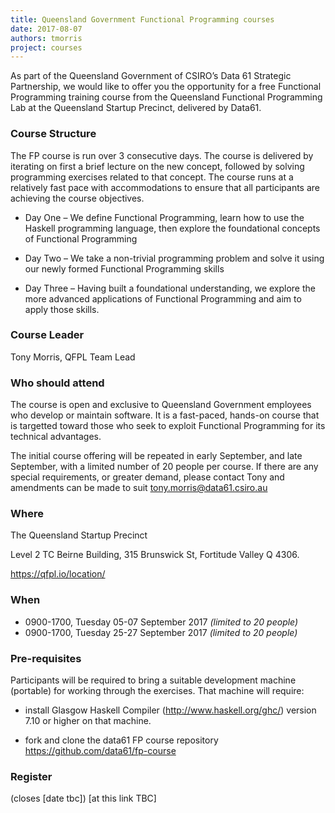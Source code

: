 ```yaml
---
title: Queensland Government Functional Programming courses
date: 2017-08-07
authors: tmorris
project: courses
---
```


As part of the Queensland Government of CSIRO’s Data 61 Strategic Partnership, we would like to offer you the opportunity for a free Functional Programming training course from the Queensland Functional Programming Lab at the Queensland Startup Precinct, delivered by Data61.

### Course Structure

The FP course is run over 3 consecutive days. The course is delivered by iterating on first a brief lecture on the new concept, followed by solving programming exercises related to that concept. The course runs at a relatively fast pace with accommodations to ensure that all participants are achieving the course objectives.

* Day One – We define Functional Programming, learn how to use the Haskell programming language, then explore the foundational concepts of Functional Programming

* Day Two – We take a non-trivial programming problem and solve it using our newly formed Functional Programming skills

* Day Three – Having built a foundational understanding, we explore the more advanced applications of Functional Programming and aim to apply those skills.

### Course Leader

Tony Morris, QFPL Team Lead

### Who should attend

The course is open and exclusive to Queensland Government employees who develop or maintain software. It is a fast-paced, hands-on course that is targetted toward those who seek to exploit Functional Programming for its technical advantages.

The initial course offering will be repeated in early September, and late September, with a limited number of 20 people per course. If there are any special requirements, or greater demand, please contact Tony and amendments can be made to suit tony.morris@data61.csiro.au 

### Where

The Queensland Startup Precinct

Level 2 TC Beirne Building, 315 Brunswick St, Fortitude Valley Q 4306.

https://qfpl.io/location/

### When

* 0900-1700, Tuesday 05-07 September 2017 *(limited to 20 people)*
* 0900-1700, Tuesday 25-27 September 2017 *(limited to 20 people)*

### Pre-requisites

Participants will be required to bring a suitable development machine (portable) for working through the exercises. That machine  will require:

* install Glasgow Haskell Compiler (http://www.haskell.org/ghc/) version 7.10 or higher on that machine.

* fork and clone the data61 FP course repository https://github.com/data61/fp-course

### Register

(closes [date tbc]) [at this link TBC]
